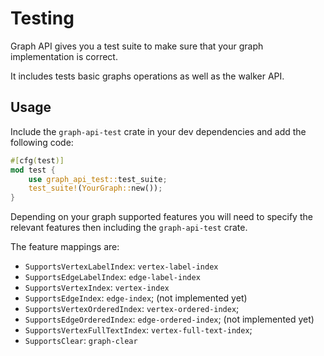 # Testing

Graph API gives you a test suite to make sure that your graph implementation is correct.

It includes tests basic graphs operations as well as the walker API.

## Usage

Include the `graph-api-test` crate in your dev dependencies and add the following code:

```rust
#[cfg(test)]
mod test {
    use graph_api_test::test_suite;
    test_suite!(YourGraph::new());
}
```

Depending on your graph supported features you will need to specify the relevant features then including the
`graph-api-test` crate.

The feature mappings are:

* `SupportsVertexLabelIndex`: `vertex-label-index`
* `SupportsEdgeLabelIndex`: `edge-label-index`
* `SupportsVertexIndex`: `vertex-index`
* `SupportsEdgeIndex`: `edge-index`; (not implemented yet)
* `SupportsVertexOrderedIndex`: `vertex-ordered-index`;
* `SupportsEdgeOrderedIndex`: `edge-ordered-index`; (not implemented yet)
* `SupportsVertexFullTextIndex`: `vertex-full-text-index`;
* `SupportsClear`: `graph-clear`


